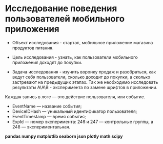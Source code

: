 # Исследование поведения пользователей мобильного приложения
- Объект исследования - стартап, мобильное приложение магазина продуктов питания.

- Цель исследования - узнать, как пользователи мобильного приложения доходят до покупки.

- Задача исследования - изучить воронку продаж и разобраться, как ведут себя пользователи, сколько доходит до покупки, а сколько застревают на предыдущих этапах. Так же необходимо исследовать результаты А\А\B - эксперимента по замене шрифтов в приложении.

Каждая запись в логе — это действие пользователя, или событие.

- EventName — название события;
- DeviceIDHash — уникальный идентификатор пользователя;
- EventTimestamp — время события;
- ExpId — номер эксперимента: 246 и 247 — контрольные группы, а 248 — экспериментальная.

**pandas numpy matplotlib seaborn json plotly math scipy**